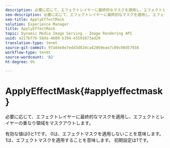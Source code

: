 ```yaml
---
description: 必要に応じて、エフェクトレイヤーに最終的なマスクを適用し、エフェクトとレイヤーの重なり領域をマスクアウトします。
seo-description: 必要に応じて、エフェクトレイヤーに最終的なマスクを適用し、エフェクトとレイヤーの重なり領域をマスクアウトします。
seo-title: ApplyEffectMask
solution: Experience Manager
title: ApplyEffectMask
topic: Dynamic Media Image Serving - Image Rendering API
uuid: a217bf76-58da-4609-b394-e5591873ad20
translation-type: tm+mt
source-git-commit: 97a84e8e7edd3d834ca42069eae7c09c00d57938
workflow-type: tm+mt
source-wordcount: '82'
ht-degree: 0%

---
```



# ApplyEffectMask{#applyeffectmask}

必要に応じて、エフェクトレイヤーに最終的なマスクを適用し、エフェクトとレイヤーの重なり領域をマスクアウトします。

有効な値は0と1です。 0は、エフェクトマスクを適用しないことを意味します。 1は、エフェクトマスクを適用することを意味します。 初期設定は1です。
